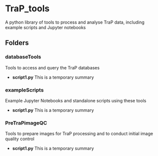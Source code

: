 # TraP_tools
A python library of tools to process and analyse TraP data, including example scripts and Jupyter notebooks

## Folders

### databaseTools
Tools to access and query the TraP databases
* **script1.py** This is a temporary summary

### exampleScripts
Example Jupyter Notebooks and standalone scripts using these tools
* **script1.py** This is a temporary summary

### PreTraPimageQC
Tools to prepare images for TraP processing and to conduct initial image quality control
* **script1.py** This is a temporary summary

 